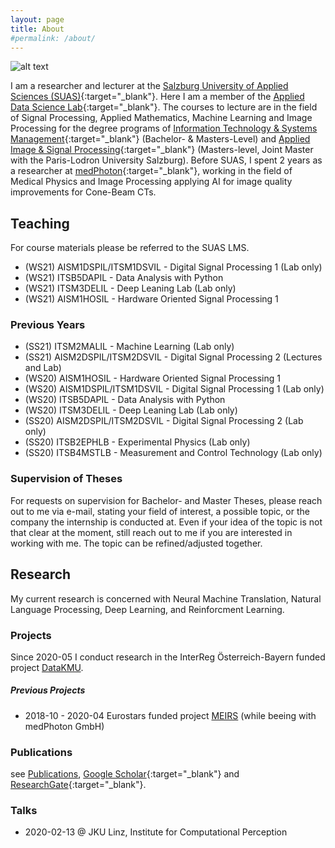 ```yaml
---
layout: page
title: About
#permalink: /about/
---
```



![alt text](images/long.jpg)

I am a researcher and lecturer at the [Salzburg University of Applied Sciences (SUAS)](https://www.fh-salzburg.ac.at/en/){:target="_blank"}. Here I am a member of the [Applied Data Science Lab](https://its.fh-salzburg.ac.at/forschung/applied-data-science-lab/){:target="_blank"}. The courses to lecture are in the field of Signal Processing, Applied Mathematics, Machine Learning and Image Processing for the degree programs of [Information Technology & Systems Management](https://www.fh-salzburg.ac.at/en/study/engineering/information-technology-systems-management-master){:target="_blank"} (Bachelor- & Masters-Level) and [Applied Image & Signal Processing](https://aisp-salzburg.ac.at/){:target="_blank"} (Masters-level, Joint Master with the Paris-Lodron University Salzburg).
Before SUAS, I spent 2 years as a researcher at [medPhoton](https://www.medphoton.at/){:target="_blank"}, working in the field of Medical Physics and Image Processing applying AI for image quality improvements for Cone-Beam CTs.

## Teaching
For course materials please be referred to the SUAS LMS.
- (WS21) AISM1DSPIL/ITSM1DSVIL - Digital Signal Processing 1 (Lab only)
- (WS21) ITSB5DAPIL - Data Analysis with Python
- (WS21) ITSM3DELIL - Deep Leaning Lab (Lab only)
- (WS21) AISM1HOSIL - Hardware Oriented Signal Processing 1


### Previous Years
- (SS21) ITSM2MALIL - Machine Learning (Lab only)
- (SS21) AISM2DSPIL/ITSM2DSVIL - Digital Signal Processing 2 (Lectures and Lab)
- (WS20) AISM1HOSIL - Hardware Oriented Signal Processing 1
- (WS20) AISM1DSPIL/ITSM1DSVIL - Digital Signal Processing 1 (Lab only)
- (WS20) ITSB5DAPIL - Data Analysis with Python
- (WS20) ITSM3DELIL - Deep Leaning Lab (Lab only)
- (SS20) AISM2DSPIL/ITSM2DSVIL - Digital Signal Processing 2 (Lab only)
- (SS20) ITSB2EPHLB - Experimental Physics (Lab only)
- (SS20) ITSB4MSTLB - Measurement and Control Technology (Lab only)

### Supervision of Theses
For requests on supervision for Bachelor- and Master Theses, please reach out to me via e-mail, stating your field of interest, a possible topic, or the company the internship is conducted at. Even if your idea of the topic is not that clear at the moment, still reach out to me if you are interested in working with me. The topic can be refined/adjusted together.

## Research
My current research is concerned with Neural Machine Translation, Natural Language Processing, Deep Learning, and Reinforcment Learning.

### Projects

Since 2020-05 I conduct research in the InterReg Österreich-Bayern funded project [DataKMU](https://its.fh-salzburg.ac.at/forschung/forschungsprojekte/suche/datakmu/).

##### Previous Projects
- 2018-10 - 2020-04 Eurostars funded project [MEIRS](https://www.era-learn.eu/network-information/networks/eurostars-2/eurostars-cut-off-7/multi-energy-imaging-ring-system) (while beeing with medPhoton GmbH)

### Publications
see [Publications](publications/),
 [Google Scholar](https://scholar.google.com/citations?user=rZqsvrMAAAAJ&hl=en){:target="_blank"}
  and [ResearchGate](https://www.researchgate.net/profile/Martin_Uray){:target="_blank"}.


### Talks
- 2020-02-13 @ JKU Linz, Institute for Computational Perception
